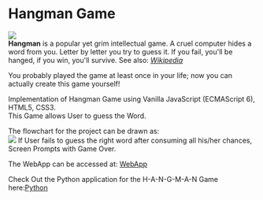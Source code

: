 # Hangman Game
<html>
        <div><img src="https://upload.wikimedia.org/wikipedia/commons/thumb/f/f4/Hangman_game.jpg/220px-Hangman_game.jpg"><br>
          <strong>Hangman</strong> is a popular yet grim intellectual game. A cruel computer hides a word from you. Letter by letter you try to guess it. If you fail, you'll be              hanged, if you win, you'll survive. See also: <em><a href="https://en.wikipedia.org/wiki/Hangman_(game)">Wikipedia</a></em></br>
        <p>You probably played the game at least once in your life; now you can actually create this game yourself!</p></div>
       <div>
Implementation of Hangman Game using Vanilla JavaScript (ECMAScript 6), HTML5, CSS3.
<br>
This Game allows User to guess the Word.
<br>

The flowchart for the project can be drawn as:
<br>
<img src = "https://github.com/iamrohitagg/hangman_game/blob/master/flowChart.png"></img>
If User fails to guess the right word after consuming all his/her chances, Screen Prompts with Game Over.

The WebApp can be accessed at: <a href="https://iamrohitagg.github.io/hangman_game/index.html">WebApp</a>




Check Out the Python application for the H-A-N-G-M-A-N Game here:<a href="https://github.com/devb113/H-A-N-G-M-A-N">Python</a>

